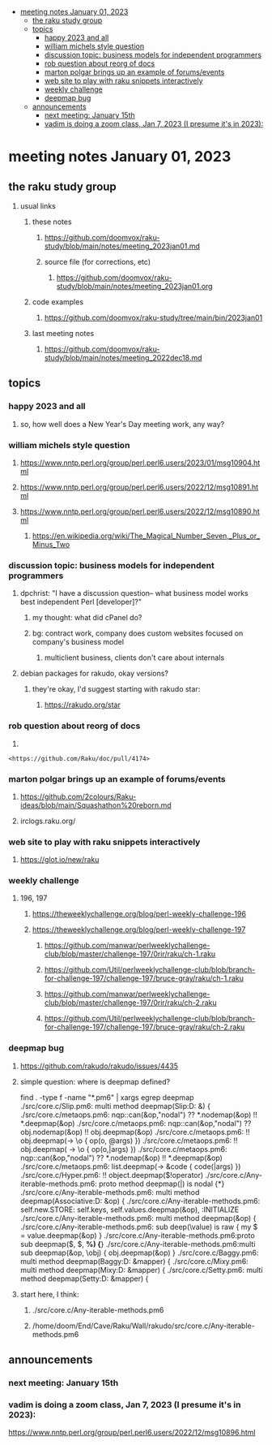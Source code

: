 - [meeting notes January 01, 2023](#org54ca1f4)
  - [the raku study group](#org88be11b)
  - [topics](#orgc4be933)
    - [happy 2023 and all](#org71c9f40)
    - [william michels style question](#orgffc1472)
    - [discussion topic: business models for independent programmers](#org7892aa1)
    - [rob question about reorg of docs](#orga626175)
    - [marton polgar brings up an example of forums/events](#orgf8520fa)
    - [web site to play with raku snippets interactively](#org357bbed)
    - [weekly challenge](#org4bd8350)
    - [deepmap bug](#org931910e)
  - [announcements](#org9bf6191)
    - [next meeting: January 15th](#orged710d8)
    - [vadim is doing a zoom class, Jan 7, 2023 (I presume it's in 2023):](#orgaf18783)


<a id="org54ca1f4"></a>

# meeting notes January 01, 2023


<a id="org88be11b"></a>

## the raku study group

1.  usual links

    1.  these notes
    
        1.  <https://github.com/doomvox/raku-study/blob/main/notes/meeting_2023jan01.md>
        
        2.  source file (for corrections, etc)
        
            1.  <https://github.com/doomvox/raku-study/blob/main/notes/meeting_2023jan01.org>
    
    2.  code examples
    
        1.  <https://github.com/doomvox/raku-study/tree/main/bin/2023jan01>
    
    3.  last meeting notes
    
        1.  <https://github.com/doomvox/raku-study/blob/main/notes/meeting_2022dec18.md>


<a id="orgc4be933"></a>

## topics


<a id="org71c9f40"></a>

### happy 2023 and all

1.  so, how well does a New Year's Day meeting work, any way?


<a id="orgffc1472"></a>

### william michels style question

1.  <https://www.nntp.perl.org/group/perl.perl6.users/2023/01/msg10904.html>

2.  <https://www.nntp.perl.org/group/perl.perl6.users/2022/12/msg10891.html>

3.  <https://www.nntp.perl.org/group/perl.perl6.users/2022/12/msg10890.html>

    1.  <https://en.wikipedia.org/wiki/The_Magical_Number_Seven,_Plus_or_Minus_Two>


<a id="org7892aa1"></a>

### discussion topic: business models for independent programmers

1.  dpchrist: "I have a discussion question&#x2013; what business model works best independent Perl [developer]?"

    1.  my thought: what did cPanel do?
    
    2.  bg: contract work, company does custom websites focused on company's business model
    
        1.  multiclient business, clients don't care about internals

2.  debian packages for rakudo, okay versions?

    1.  they're okay, I'd suggest starting with rakudo star:
    
        1.  <https://rakudo.org/star>


<a id="orga626175"></a>

### rob question about reorg of docs

1.  

    <https://github.com/Raku/doc/pull/4174>


<a id="orgf8520fa"></a>

### marton polgar brings up an example of forums/events

1.  <https://github.com/2colours/Raku-ideas/blob/main/Squashathon%20reborn.md>

2.  irclogs.raku.org/


<a id="org357bbed"></a>

### web site to play with raku snippets interactively

1.  <https://glot.io/new/raku>


<a id="org4bd8350"></a>

### weekly challenge

1.  196, 197

    1.  <https://theweeklychallenge.org/blog/perl-weekly-challenge-196>
    
    2.  <https://theweeklychallenge.org/blog/perl-weekly-challenge-197>
    
        1.  <https://github.com/manwar/perlweeklychallenge-club/blob/master/challenge-197/0rir/raku/ch-1.raku>
        
        2.  <https://github.com/Util/perlweeklychallenge-club/blob/branch-for-challenge-197/challenge-197/bruce-gray/raku/ch-1.raku>
        
        3.  <https://github.com/manwar/perlweeklychallenge-club/blob/master/challenge-197/0rir/raku/ch-2.raku>
        
        4.  <https://github.com/Util/perlweeklychallenge-club/blob/branch-for-challenge-197/challenge-197/bruce-gray/raku/ch-2.raku>


<a id="org931910e"></a>

### deepmap bug

1.  <https://github.com/rakudo/rakudo/issues/4435>

2.  simple question: where is deepmap defined?

    find . -type f -name "\*.pm6" | xargs egrep deepmap ./src/core.c/Slip.pm6: multi method deepmap(Slip:D: &) { ./src/core.c/metaops.pm6: nqp::can(&op,"nodal") ?? \*.nodemap(&op) !! \*.deepmap(&op) ./src/core.c/metaops.pm6: nqp::can(&op,"nodal") ?? obj.nodemap(&op) !! obj.deepmap(&op) ./src/core.c/metaops.pm6: !! obj.deepmap(-> \o { op(o, @args) }) ./src/core.c/metaops.pm6: !! obj.deepmap( -> \o { op(o,|args) }) ./src/core.c/metaops.pm6: nqp::can(&op,"nodal") ?? \*.nodemap(&op) !! \*.deepmap(&op) ./src/core.c/metaops.pm6: list.deepmap(-> &code { code(|args) }) ./src/core.c/Hyper.pm6: !! object.deepmap($!operator) ./src/core.c/Any-iterable-methods.pm6: proto method deepmap(|) is nodal {\*} ./src/core.c/Any-iterable-methods.pm6: multi method deepmap(Associative:D: &op) { ./src/core.c/Any-iterable-methods.pm6: self.new.STORE: self.keys, self.values.deepmap(&op), :INITIALIZE ./src/core.c/Any-iterable-methods.pm6: multi method deepmap(&op) { ./src/core.c/Any-iterable-methods.pm6: sub deep(\value) is raw { my $ = value.deepmap(&op) } ./src/core.c/Any-iterable-methods.pm6:proto sub deepmap($, $, **%) {**} ./src/core.c/Any-iterable-methods.pm6:multi sub deepmap(&op, \obj) { obj.deepmap(&op) } ./src/core.c/Baggy.pm6: multi method deepmap(Baggy:D: &mapper) { ./src/core.c/Mixy.pm6: multi method deepmap(Mixy:D: &mapper) { ./src/core.c/Setty.pm6: multi method deepmap(Setty:D: &mapper) {

3.  start here, I think:

    1.  ./src/core.c/Any-iterable-methods.pm6
    
    2.  /home/doom/End/Cave/Raku/Wall/rakudo/src/core.c/Any-iterable-methods.pm6


<a id="org9bf6191"></a>

## announcements


<a id="orged710d8"></a>

### next meeting: January 15th


<a id="orgaf18783"></a>

### vadim is doing a zoom class, Jan 7, 2023 (I presume it's in 2023):

<https://www.nntp.perl.org/group/perl.perl6.users/2022/12/msg10896.html>

